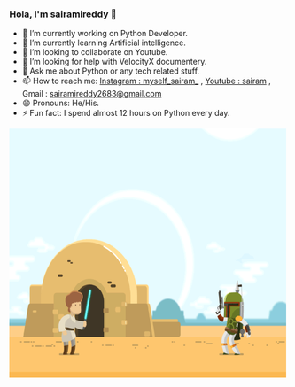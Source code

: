 ### Hola, I'm sairamireddy 👋

- 🔭 I’m currently working on Python Developer.
- 🌱 I’m currently learning Artificial intelligence.
- 👯 I’m looking to collaborate on Youtube.
- 🤔 I’m looking for help with VelocityX documentery.
- 💬 Ask me about Python or any tech related stuff.
- 📫 How to reach me: [Instagram : myself_sairam_](https://www.instagram.com/myself_sairam_/) , [Youtube : sairam](https://www.youtube.com/channel/UCeAuXqf3pSX4E0ghO93gAOQ) , Gmail : sairamireddy2683@gmail.com
- 😄 Pronouns: He/His.
- ⚡ Fun fact: I spend almost 12 hours on Python every day.

<img src="https://github.com/amandewatnitrr/amandewatnitrr/blob/main/terminal.gif?raw=true" width="500" height="450"> 

